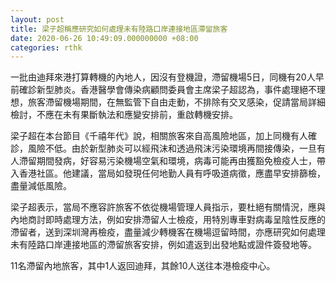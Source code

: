 ```yaml
---
layout: post
title: 梁子超稱應研究如何處理未有陸路口岸連接地區滯留旅客
date: 2020-06-26 10:49:09.000000000 +08:00
categories: rthk
---
```


一批由迪拜來港打算轉機的內地人，因沒有登機證，滯留機場5日，同機有20人早前確診新型肺炎。香港醫學會傳染病顧問委員會主席梁子超認為，事件處理絕不理想，旅客滯留機場期間，在無監管下自由走動，不排除有交叉感染，促請當局詳細檢討，不應在未有果斷執法和應變安排前，重啟轉機安排。

梁子超在本台節目《千禧年代》說，相關旅客來自高風險地區，加上同機有人確診，風險不低。由於新型肺炎可以經飛沫和透過飛沫污染環境再間接傳染，一旦有人滯留期間發病，好容易污染機場空氣和環境，病毒可能再由獲豁免檢疫人士，帶入香港社區。他建議，當局如發現任何地勤人員有呼吸道病徵，應盡早安排篩檢，盡量減低風險。

梁子超表示，當局不應容許旅客不依從機場管理人員指示，要杜絕有關情況，應與內地商討即時處理方法，例如安排滯留人士檢疫，用特別專車對病毒呈陰性反應的滯留者，送到深圳灣再檢疫，盡量減少轉機客在機場逗留時間，亦應研究如何處理未有陸路口岸連接地區的滯留旅客安排，例如遣返到出發地點或證件簽發地等。

11名滯留內地旅客，其中1人返回迪拜，其餘10人送往本港檢疫中心。
